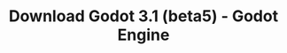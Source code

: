 ---
# Generated by /tools/generators/src/download_archive_generator !!! do not edit by hand !!!
title: 'Download Godot 3.1 (beta5) - Godot Engine'
type: 'download/archive'
name: '3.1'
flavor: 'beta5'
release_date: '2019-02-17T03:00:00-00:00'
release_notes: 'article/dev-snapshot-godot-3-1-beta-5/'
primaryPlatforms:
  - 'android.apk'
  - 'macos.universal'
  - 'windows.64'
  - 'linux_server.headless.64'
  - 'web'
  - 'templates'
links:
  android.apk:
    name: 'android.apk'
    title: 'Android'
    caption: 'APK Universal (ARM64 + ARMv7 + x86_64 + x86)'
    tags:
      - 'APK download'
      - 'ARM64/v7'
      - 'x86 (64 & 32 bit)'
    hosts:
      github_builds:
        regular: 'https://github.com/godotengine/godot-builds/releases/download/3.1-beta5/Godot_v3.1-beta5_android_editor.apk'
        mono: '#'
      github:
        regular: 'https://github.com/godotengine/godot/releases/download/3.1-beta5/Godot_v3.1-beta5_android_editor.apk'
        mono: '#'
  macos.universal:
    name: 'macos.universal'
    title: 'macOS'
    caption: 'Universal (x86_64 + Silício da Apple)'
    tags:
      - 'Intel/Apple Silicon'
      - '64 bit'
    hosts:
      github_builds:
        regular: 'https://github.com/godotengine/godot-builds/releases/download/3.1-beta5/Godot_v3.1-beta5_osx.universal.zip'
        mono: 'https://github.com/godotengine/godot-builds/releases/download/3.1-beta5/Godot_v3.1-beta5_mono_osx.universal.zip'
      github:
        regular: 'https://github.com/godotengine/godot/releases/download/3.1-beta5/Godot_v3.1-beta5_osx.universal.zip'
        mono: 'https://github.com/godotengine/godot/releases/download/3.1-beta5/Godot_v3.1-beta5_mono_osx.universal.zip'
  windows.64:
    name: 'windows.64'
    title: 'Windows'
    caption: 'Padrão (x86_64)'
    tags:
      - '64 bit'
    hosts:
      github_builds:
        regular: 'https://github.com/godotengine/godot-builds/releases/download/3.1-beta5/Godot_v3.1-beta5_win64.exe.zip'
        mono: 'https://github.com/godotengine/godot-builds/releases/download/3.1-beta5/Godot_v3.1-beta5_mono_win64.zip'
      github:
        regular: 'https://github.com/godotengine/godot/releases/download/3.1-beta5/Godot_v3.1-beta5_win64.exe.zip'
        mono: 'https://github.com/godotengine/godot/releases/download/3.1-beta5/Godot_v3.1-beta5_mono_win64.zip'
  linux_server.headless.64:
    name: 'linux_server.headless.64'
    title: 'Linux Server'
    caption: 'Headless (x86_64)'
    tags:
      - '64 bit'
      - 'Headless'
    hosts:
      github_builds:
        regular: 'https://github.com/godotengine/godot-builds/releases/download/3.1-beta5/Godot_v3.1-beta5_linux_headless.64.zip'
        mono: 'https://github.com/godotengine/godot-builds/releases/download/3.1-beta5/Godot_v3.1-beta5_mono_linux_headless_64.zip'
      github:
        regular: 'https://github.com/godotengine/godot/releases/download/3.1-beta5/Godot_v3.1-beta5_linux_headless.64.zip'
        mono: 'https://github.com/godotengine/godot/releases/download/3.1-beta5/Godot_v3.1-beta5_mono_linux_headless_64.zip'
  web:
    name: 'web'
    title: 'Editor Web'
    caption: ''
    tags:
      - 'Self-hosted'
      - 'Cross-platform'
    hosts:
      github_builds:
        regular: 'https://github.com/godotengine/godot-builds/releases/download/3.1-beta5/Godot_v3.1-beta5_web_editor.zip'
        mono: '#'
      github:
        regular: 'https://github.com/godotengine/godot/releases/download/3.1-beta5/Godot_v3.1-beta5_web_editor.zip'
        mono: '#'
  linux.64:
    name: 'linux.64'
    title: 'Linux'
    caption: 'Padrão (x86_64)'
    tags:
      - '64 bit'
    hosts:
      github_builds:
        regular: 'https://github.com/godotengine/godot-builds/releases/download/3.1-beta5/Godot_v3.1-beta5_x11.64.zip'
        mono: 'https://github.com/godotengine/godot-builds/releases/download/3.1-beta5/Godot_v3.1-beta5_mono_x11_64.zip'
      github:
        regular: 'https://github.com/godotengine/godot/releases/download/3.1-beta5/Godot_v3.1-beta5_x11.64.zip'
        mono: 'https://github.com/godotengine/godot/releases/download/3.1-beta5/Godot_v3.1-beta5_mono_x11_64.zip'
  linux.32:
    name: 'linux.32'
    title: 'Linux'
    caption: 'Padrão (x86)'
    tags:
      - '32 bit'
    hosts:
      github_builds:
        regular: 'https://github.com/godotengine/godot-builds/releases/download/3.1-beta5/Godot_v3.1-beta5_x11.32.zip'
        mono: 'https://github.com/godotengine/godot-builds/releases/download/3.1-beta5/Godot_v3.1-beta5_mono_x11_32.zip'
      github:
        regular: 'https://github.com/godotengine/godot/releases/download/3.1-beta5/Godot_v3.1-beta5_x11.32.zip'
        mono: 'https://github.com/godotengine/godot/releases/download/3.1-beta5/Godot_v3.1-beta5_mono_x11_32.zip'
  windows.32:
    name: 'windows.32'
    title: 'Windows'
    caption: 'Padrão (x86)'
    tags:
      - '32 bit'
    hosts:
      github_builds:
        regular: 'https://github.com/godotengine/godot-builds/releases/download/3.1-beta5/Godot_v3.1-beta5_win32.exe.zip'
        mono: 'https://github.com/godotengine/godot-builds/releases/download/3.1-beta5/Godot_v3.1-beta5_mono_win32.zip'
      github:
        regular: 'https://github.com/godotengine/godot/releases/download/3.1-beta5/Godot_v3.1-beta5_win32.exe.zip'
        mono: 'https://github.com/godotengine/godot/releases/download/3.1-beta5/Godot_v3.1-beta5_mono_win32.zip'
  linux_server.64:
    name: 'linux_server.64'
    title: 'Servidor Linux'
    caption: 'Padrão (x86_64)'
    tags:
      - '64 bit'
    hosts:
      github_builds:
        regular: 'https://github.com/godotengine/godot-builds/releases/download/3.1-beta5/Godot_v3.1-beta5_linux_server.64.zip'
        mono: 'https://github.com/godotengine/godot-builds/releases/download/3.1-beta5/Godot_v3.1-beta5_mono_linux_server_64.zip'
      github:
        regular: 'https://github.com/godotengine/godot/releases/download/3.1-beta5/Godot_v3.1-beta5_linux_server.64.zip'
        mono: 'https://github.com/godotengine/godot/releases/download/3.1-beta5/Godot_v3.1-beta5_mono_linux_server_64.zip'
  aar_library:
    name: 'aar_library'
    title: 'Biblioteca de AAR'
    caption: ''
    tags:
      - 'Android plugins'
      - 'Java'
      - 'Kotlin'
    hosts:
      github_builds:
        regular: 'https://github.com/godotengine/godot-builds/releases/download/3.1-beta5/godot-lib.3.1.beta5.release.aar'
        mono: 'https://github.com/godotengine/godot-builds/releases/download/3.1-beta5/godot-lib.3.1.beta5.mono.release.aar'
      github:
        regular: 'https://github.com/godotengine/godot/releases/download/3.1-beta5/godot-lib.3.1.beta5.release.aar'
        mono: 'https://github.com/godotengine/godot/releases/download/3.1-beta5/godot-lib.3.1.beta5.mono.release.aar'
  templates:
    name: 'templates'
    title: 'Modelos de exportação'
    caption: ''
    tags:
      - 'Utilizado para exportar os seus jogos para todas as plataformas suportadas'
    hosts:
      github_builds:
        regular: 'https://github.com/godotengine/godot-builds/releases/download/3.1-beta5/Godot_v3.1-beta5_export_templates.tpz'
        mono: 'https://github.com/godotengine/godot-builds/releases/download/3.1-beta5/Godot_v3.1-beta5_mono_export_templates.tpz'
      github:
        regular: 'https://github.com/godotengine/godot/releases/download/3.1-beta5/Godot_v3.1-beta5_export_templates.tpz'
        mono: 'https://github.com/godotengine/godot/releases/download/3.1-beta5/Godot_v3.1-beta5_mono_export_templates.tpz'
---